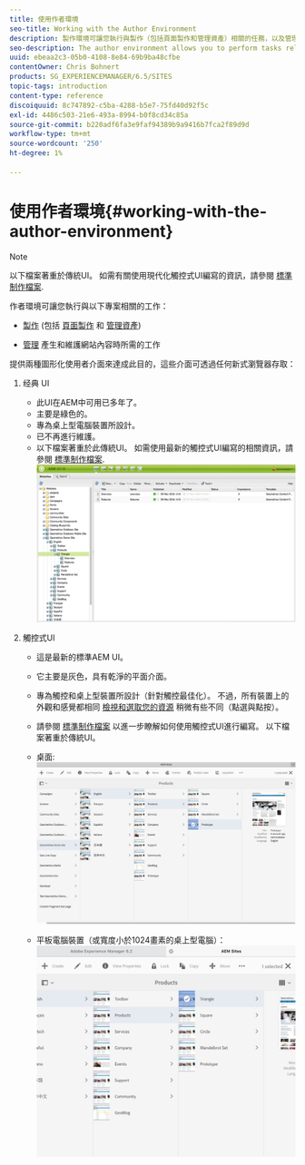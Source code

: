 ```yaml
---
title: 使用作者環境
seo-title: Working with the Author Environment
description: 製作環境可讓您執行與製作（包括頁面製作和管理資產）相關的任務，以及管理您在產生和維護網站上的內容時所需的任務。
seo-description: The author environment allows you to perform tasks related to authoring (including page authoring and managing assets) and administering tasks you need when generating and maintaining the content on your website.
uuid: ebeaa2c3-05b0-4108-8e84-69b9ba48cfbe
contentOwner: Chris Bohnert
products: SG_EXPERIENCEMANAGER/6.5/SITES
topic-tags: introduction
content-type: reference
discoiquuid: 8c747892-c5ba-4288-b5e7-75fd40d92f5c
exl-id: 4486c503-21e6-493a-8994-b0f8cd34c85a
source-git-commit: b220adf6fa3e9faf94389b9a9416b7fca2f89d9d
workflow-type: tm+mt
source-wordcount: '250'
ht-degree: 1%

---
```


# 使用作者環境{#working-with-the-author-environment}

>[!NOTE]
>
>以下檔案著重於傳統UI。 如需有關使用現代化觸控式UI編寫的資訊，請參閱 [標準制作檔案](/help/assets/assets.md).

作者環境可讓您執行與以下專案相關的工作：

* [製作](/help/sites-authoring/author.md) (包括 [頁面製作](/help/sites-authoring/qg-page-authoring.md) 和 [管理資產](/help/assets/assets.md))

* [管理](/help/sites-administering/administer-best-practices.md) 產生和維護網站內容時所需的工作

提供兩種圖形化使用者介面來達成此目的，這些介面可透過任何新式瀏覽器存取：

1. 经典 UI

   * 此UI在AEM中可用已多年了。
   * 主要是綠色的。
   * 專為桌上型電腦裝置所設計。
   * 已不再進行維護。
   * 以下檔案著重於此傳統UI。 如需使用最新的觸控式UI編寫的相關資訊，請參閱 [標準制作檔案](/help/sites-authoring/author.md).
   ![chlimage_1-149](assets/chlimage_1-149.png)

1. 觸控式UI

   * 這是最新的標準AEM UI。
   * 它主要是灰色，具有乾淨的平面介面。
   * 專為觸控和桌上型裝置所設計（針對觸控最佳化）。 不過，所有裝置上的外觀和感覺都相同 [檢視和選取您的資源](/help/sites-authoring/basic-handling.md) 稍微有些不同（點選與點按）。
   * 請參閱 [標準制作檔案](/help/sites-authoring/author.md) 以進一步瞭解如何使用觸控式UI進行編寫。 以下檔案著重於傳統UI。

   * 桌面:
   ![chlimage_1-150](assets/chlimage_1-150.png)

   * 平板電腦裝置（或寬度小於1024畫素的桌上型電腦）：
   ![chlimage_1-7](assets/chlimage_1-7.jpeg)
